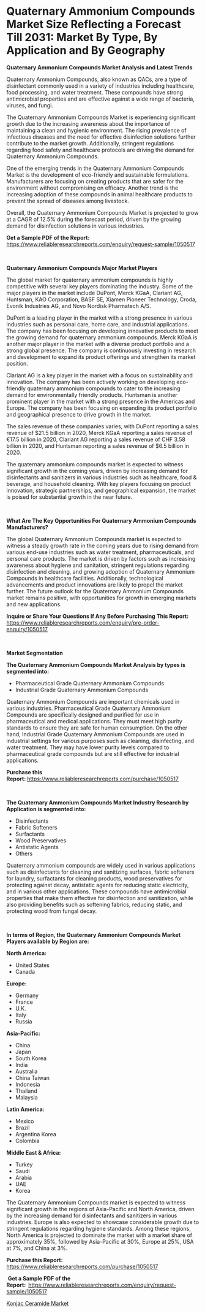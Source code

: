 <p><h1>Quaternary Ammonium Compounds Market Size Reflecting a Forecast Till 2031: Market By Type, By Application and By Geography</h1></p><p><strong>Quaternary Ammonium Compounds Market Analysis and Latest Trends</strong></p>
<p><p>Quaternary Ammonium Compounds, also known as QACs, are a type of disinfectant commonly used in a variety of industries including healthcare, food processing, and water treatment. These compounds have strong antimicrobial properties and are effective against a wide range of bacteria, viruses, and fungi.</p><p>The Quaternary Ammonium Compounds Market is experiencing significant growth due to the increasing awareness about the importance of maintaining a clean and hygienic environment. The rising prevalence of infectious diseases and the need for effective disinfection solutions further contribute to the market growth. Additionally, stringent regulations regarding food safety and healthcare protocols are driving the demand for Quaternary Ammonium Compounds.</p><p>One of the emerging trends in the Quaternary Ammonium Compounds Market is the development of eco-friendly and sustainable formulations. Manufacturers are focusing on creating products that are safer for the environment without compromising on efficacy. Another trend is the increasing adoption of these compounds in animal healthcare products to prevent the spread of diseases among livestock.</p><p>Overall, the Quaternary Ammonium Compounds Market is projected to grow at a CAGR of 12.5% during the forecast period, driven by the growing demand for disinfection solutions in various industries.</p></p>
<p><strong>Get a Sample PDF of the Report:&nbsp;</strong> <a href="https://www.reliableresearchreports.com/enquiry/request-sample/1050517">https://www.reliableresearchreports.com/enquiry/request-sample/1050517</a></p>
<p>&nbsp;</p>
<p><strong>Quaternary Ammonium Compounds Major Market Players</strong></p>
<p><p>The global market for quaternary ammonium compounds is highly competitive with several key players dominating the industry. Some of the major players in the market include DuPont, Merck KGaA, Clariant AG, Huntsman, KAO Corporation, BASF SE, Xiamen Pioneer Technology, Croda, Evonik Industries AG, and Novo Nordisk Pharmatech A/S.</p><p>DuPont is a leading player in the market with a strong presence in various industries such as personal care, home care, and industrial applications. The company has been focusing on developing innovative products to meet the growing demand for quaternary ammonium compounds. Merck KGaA is another major player in the market with a diverse product portfolio and a strong global presence. The company is continuously investing in research and development to expand its product offerings and strengthen its market position.</p><p>Clariant AG is a key player in the market with a focus on sustainability and innovation. The company has been actively working on developing eco-friendly quaternary ammonium compounds to cater to the increasing demand for environmentally friendly products. Huntsman is another prominent player in the market with a strong presence in the Americas and Europe. The company has been focusing on expanding its product portfolio and geographical presence to drive growth in the market.</p><p>The sales revenue of these companies varies, with DuPont reporting a sales revenue of $21.5 billion in 2020, Merck KGaA reporting a sales revenue of €17.5 billion in 2020, Clariant AG reporting a sales revenue of CHF 3.58 billion in 2020, and Huntsman reporting a sales revenue of $6.5 billion in 2020.</p><p>The quaternary ammonium compounds market is expected to witness significant growth in the coming years, driven by increasing demand for disinfectants and sanitizers in various industries such as healthcare, food & beverage, and household cleaning. With key players focusing on product innovation, strategic partnerships, and geographical expansion, the market is poised for substantial growth in the near future.</p></p>
<p>&nbsp;</p>
<p><strong>What Are The Key Opportunities For Quaternary Ammonium Compounds Manufacturers?</strong></p>
<p><p>The global Quaternary Ammonium Compounds market is expected to witness a steady growth rate in the coming years due to rising demand from various end-use industries such as water treatment, pharmaceuticals, and personal care products. The market is driven by factors such as increasing awareness about hygiene and sanitation, stringent regulations regarding disinfection and cleaning, and growing adoption of Quaternary Ammonium Compounds in healthcare facilities. Additionally, technological advancements and product innovations are likely to propel the market further. The future outlook for the Quaternary Ammonium Compounds market remains positive, with opportunities for growth in emerging markets and new applications.</p></p>
<p><strong>Inquire or Share Your Questions If Any Before Purchasing This Report:</strong> <a href="https://www.reliableresearchreports.com/enquiry/pre-order-enquiry/1050517">https://www.reliableresearchreports.com/enquiry/pre-order-enquiry/1050517</a></p>
<p>&nbsp;</p>
<p><strong>Market Segmentation</strong></p>
<p><strong>The Quaternary Ammonium Compounds Market Analysis by types is segmented into:</strong></p>
<p><ul><li>Pharmaceutical Grade Quaternary Ammonium Compounds</li><li>Industrial Grade Quaternary Ammonium Compounds</li></ul></p>
<p><p>Quaternary Ammonium Compounds are important chemicals used in various industries. Pharmaceutical Grade Quaternary Ammonium Compounds are specifically designed and purified for use in pharmaceutical and medical applications. They must meet high purity standards to ensure they are safe for human consumption. On the other hand, Industrial Grade Quaternary Ammonium Compounds are used in industrial settings for various purposes such as cleaning, disinfecting, and water treatment. They may have lower purity levels compared to pharmaceutical grade compounds but are still effective for industrial applications.</p></p>
<p><strong>Purchase this Report:&nbsp;</strong><a href="https://www.reliableresearchreports.com/purchase/1050517">https://www.reliableresearchreports.com/purchase/1050517</a></p>
<p>&nbsp;</p>
<p><strong>The Quaternary Ammonium Compounds Market Industry Research by Application is segmented into:</strong></p>
<p><ul><li>Disinfectants</li><li>Fabric Softeners</li><li>Surfactants</li><li>Wood Preservatives</li><li>Antistatic Agents</li><li>Others</li></ul></p>
<p><p>Quaternary ammonium compounds are widely used in various applications such as disinfectants for cleaning and sanitizing surfaces, fabric softeners for laundry, surfactants for cleaning products, wood preservatives for protecting against decay, antistatic agents for reducing static electricity, and in various other applications. These compounds have antimicrobial properties that make them effective for disinfection and sanitization, while also providing benefits such as softening fabrics, reducing static, and protecting wood from fungal decay.</p></p>
<p>&nbsp;</p>
<p><strong>In terms of Region, the Quaternary Ammonium Compounds Market Players available by Region are:</strong></p>
<p>
    <p> <strong> North America: </strong>
        <ul>
            <li>United States</li>
            <li>Canada</li>
        </ul>
        </p> 
    <p> <strong> Europe: </strong>
        <ul>
            <li>Germany</li>
            <li>France</li>
            <li>U.K.</li>
            <li>Italy</li>
            <li>Russia</li>
        </ul>
        </p> 
    <p> <strong> Asia-Pacific: </strong>
        <ul>
            <li>China</li>
            <li>Japan</li>
            <li>South Korea</li>
            <li>India</li>
            <li>Australia</li>
            <li>China Taiwan</li>
            <li>Indonesia</li>
            <li>Thailand</li>
            <li>Malaysia</li>
        </ul>
        </p> 
    <p> <strong> Latin America: </strong>
        <ul>
            <li>Mexico</li>
            <li>Brazil</li>
            <li>Argentina Korea</li>
            <li>Colombia</li>
        </ul>
        </p> 
    <p> <strong> Middle East & Africa: </strong>
        <ul>
            <li>Turkey</li>
            <li>Saudi</li>
            <li>Arabia</li>
            <li>UAE</li>
            <li>Korea</li>
        </ul>
    </p>
    </p>
<p><p>The Quaternary Ammonium Compounds market is expected to witness significant growth in the regions of Asia-Pacific and North America, driven by the increasing demand for disinfectants and sanitizers in various industries. Europe is also expected to showcase considerable growth due to stringent regulations regarding hygiene standards. Among these regions, North America is projected to dominate the market with a market share of approximately 35%, followed by Asia-Pacific at 30%, Europe at 25%, USA at 7%, and China at 3%.</p></p>
<p><strong>Purchase this Report: </strong><a href="https://www.reliableresearchreports.com/purchase/1050517">https://www.reliableresearchreports.com/purchase/1050517</a></p>
<p>&nbsp;<strong>Get a Sample PDF of the Report:&nbsp;&nbsp;</strong><a href="https://www.reliableresearchreports.com/enquiry/request-sample/1050517">https://www.reliableresearchreports.com/enquiry/request-sample/1050517</a></p>
<p><strong></strong></p>
<p><p><a href="https://github.com/Sinjinluong3e0awx2m195k76/Market-Research-Report-List-1/blob/main/konjac-ceramide-market.md">Konjac Ceramide Market</a></p></p>
